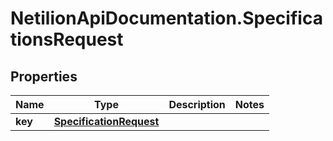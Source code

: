 # NetilionApiDocumentation.SpecificationsRequest

## Properties
Name | Type | Description | Notes
------------ | ------------- | ------------- | -------------
**key** | [**SpecificationRequest**](SpecificationRequest.md) |  | 


